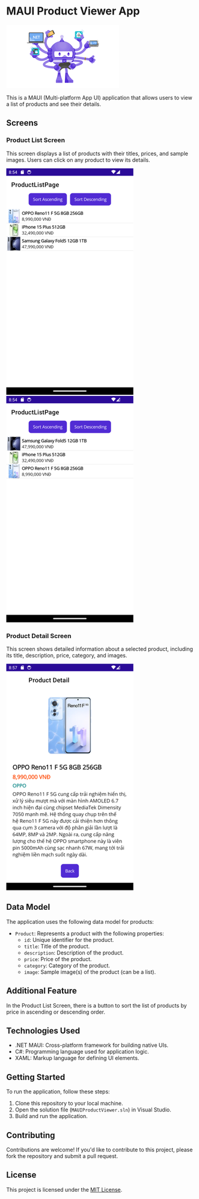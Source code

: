# MAUI Product Viewer App

![MAUI Logo](maui_logo.png)

This is a MAUI (Multi-platform App UI) application that allows users to view a list of products and see their details.

## Screens

### Product List Screen

This screen displays a list of products with their titles, prices, and sample images. Users can click on any product to view its details.

![Product List Screen](screenshots/product_list_price_sort_asc.png)
![Product List Screen](screenshots/product_list_price_sort_desc.png)

### Product Detail Screen

This screen shows detailed information about a selected product, including its title, description, price, category, and images.

![Product Detail Screen](screenshots/product_detail.png)

## Data Model

The application uses the following data model for products:

- `Product`: Represents a product with the following properties:
  - `id`: Unique identifier for the product.
  - `title`: Title of the product.
  - `description`: Description of the product.
  - `price`: Price of the product.
  - `category`: Category of the product.
  - `image`: Sample image(s) of the product (can be a list).

## Additional Feature

In the Product List Screen, there is a button to sort the list of products by price in ascending or descending order.

## Technologies Used

- .NET MAUI: Cross-platform framework for building native UIs.
- C#: Programming language used for application logic.
- XAML: Markup language for defining UI elements.

## Getting Started

To run the application, follow these steps:

1. Clone this repository to your local machine.
2. Open the solution file (`MAUIProductViewer.sln`) in Visual Studio.
3. Build and run the application.

## Contributing

Contributions are welcome! If you'd like to contribute to this project, please fork the repository and submit a pull request.

## License

This project is licensed under the [MIT License](LICENSE).

